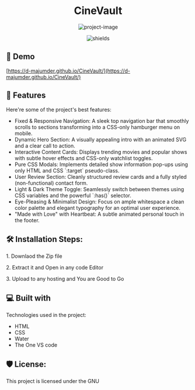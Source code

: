 <h1 align="center" id="title">CineVault</h1>

<p align="center"><img src="https://socialify.git.ci/D-Majumder/CineVault/image?font=Source+Code+Pro&amp;forks=1&amp;issues=1&amp;language=1&amp;name=1&amp;owner=1&amp;pattern=Circuit+Board&amp;pulls=1&amp;stargazers=1&amp;theme=Auto" alt="project-image"></p>

<p align="center"><img src="https://img.shields.io/badge/Cine-Vault-red" alt="shields"></p>

<h2>🚀 Demo</h2>

[https://d-majumder.github.io/CineVault/](https://d-majumder.github.io/CineVault/)

  
  
<h2>🧐 Features</h2>

Here're some of the project's best features:

*   Fixed & Responsive Navigation: A sleek top navigation bar that smoothly scrolls to sections transforming into a CSS-only hamburger menu on mobile.
*   Dynamic Hero Section: A visually appealing intro with an animated SVG and a clear call to action.
*   Interactive Content Cards: Displays trending movies and popular shows with subtle hover effects and CSS-only watchlist toggles.
*   Pure CSS Modals: Implements detailed show information pop-ups using only HTML and CSS \`:target\` pseudo-class.
*   User Review Section: Cleanly structured review cards and a fully styled (non-functional) contact form.
*   Light & Dark Theme Toggle: Seamlessly switch between themes using CSS variables and the powerful \`:has()\` selector.
*   Eye-Pleasing & Minimalist Design: Focus on ample whitespace a clean color palette and elegant typography for an optimal user experience.
*   "Made with Love" with Heartbeat: A subtle animated personal touch in the footer.

<h2>🛠️ Installation Steps:</h2>

<p>1. Downlaod the Zip file</p>

<p>2. Extract it and Open in any code Editor</p>

<p>3. Upload to any hosting and You are Good to Go</p>

  
  
<h2>💻 Built with</h2>

Technologies used in the project:

*   HTML
*   CSS
*   Water
*   The One VS code

<h2>🛡️ License:</h2>

This project is licensed under the GNU
